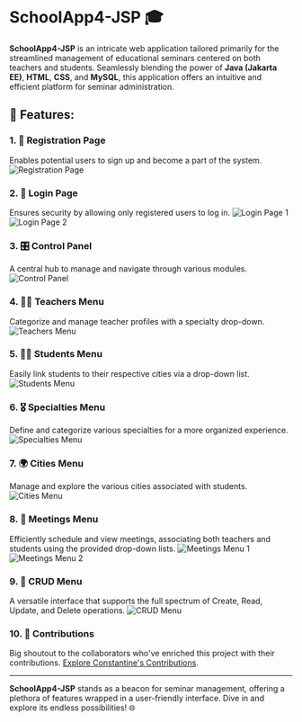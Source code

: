 # SchoolApp4-JSP 🎓

**SchoolApp4-JSP** is an intricate web application tailored primarily for the streamlined management of educational seminars centered on both teachers and students. Seamlessly blending the power of **Java (Jakarta EE)**, **HTML**, **CSS**, and **MySQL**, this application offers an intuitive and efficient platform for seminar administration.

## 🚀 Features:

### 1. 📝 Registration Page
Enables potential users to sign up and become a part of the system.
![Registration Page](https://github.com/billmazio/schoolapp4-jsp/assets/116730698/19a60f28-4a04-42d5-bdb0-c9cd18171049.png)

### 2. 🔐 Login Page 
Ensures security by allowing only registered users to log in.
![Login Page 1](https://github.com/billmazio/schoolapp4-jsp/assets/116730698/90967e32-8f4c-429f-92a9-6aa742bb1b74.png)
![Login Page 2](https://github.com/billmazio/schoolapp4-jsp/assets/116730698/fa82a227-be3b-4a0a-93ca-c52eae013765.png)

### 3. 🎛️ Control Panel
A central hub to manage and navigate through various modules.
![Control Panel](https://github.com/billmazio/schoolapp4-jsp/assets/116730698/e85a7696-2ff0-40cb-8390-6668979d5347.png)

### 4. 🧑‍🏫 Teachers Menu
Categorize and manage teacher profiles with a specialty drop-down.
![Teachers Menu](https://github.com/billmazio/schoolapp4-jsp/assets/116730698/01c7add9-f1e6-4b24-a019-8d12a9669d4a.png)

### 5. 🧑‍🎓 Students Menu
Easily link students to their respective cities via a drop-down list.
![Students Menu](https://github.com/billmazio/schoolapp4-jsp/assets/116730698/e2b71a95-4959-478d-a36a-fa1d12324da6.png)

### 6. 🎖️ Specialties Menu
Define and categorize various specialties for a more organized experience.
![Specialties Menu](https://github.com/billmazio/schoolapp4-jsp/assets/116730698/b45d93c8-d0bf-4aa6-954e-6c6b40e21a06.png)

### 7. 🌍 Cities Menu
Manage and explore the various cities associated with students.
![Cities Menu](https://github.com/billmazio/schoolapp4-jsp/assets/116730698/0b2bf7a6-d879-49c1-a11a-f21a4281b73e.png)

### 8. 📅 Meetings Menu
Efficiently schedule and view meetings, associating both teachers and students using the provided drop-down lists.
![Meetings Menu 1](https://github.com/billmazio/schoolapp4-jsp/assets/116730698/68c69da7-bce8-4cd3-b529-a60cade996e7.png)
![Meetings Menu 2](https://github.com/billmazio/schoolapp4-jsp/assets/116730698/ad250c64-8848-49c0-87c2-9d418e5d18a4.png)

### 9. 🔄 CRUD Menu
A versatile interface that supports the full spectrum of Create, Read, Update, and Delete operations.
![CRUD Menu](https://github.com/billmazio/schoolapp4-jsp/assets/116730698/1d4c9ed8-fb92-4951-b5dc-0643b16e127a.png)

### 10. 🤝 Contributions
Big shoutout to the collaborators who've enriched this project with their contributions. [Explore Constantine's Contributions](https://github.com/ConstantineVac).

---

**SchoolApp4-JSP** stands as a beacon for seminar management, offering a plethora of features wrapped in a user-friendly interface. Dive in and explore its endless possibilities! 🌐
